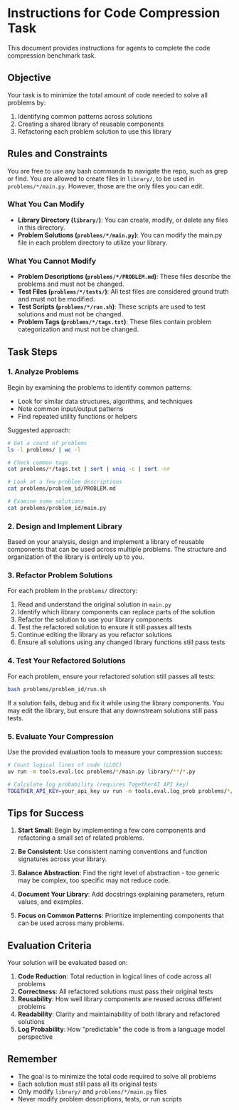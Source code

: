 # Instructions for Code Compression Task

This document provides instructions for agents to complete the code compression benchmark task.

## Objective

Your task is to minimize the total amount of code needed to solve all problems by:
1. Identifying common patterns across solutions
2. Creating a shared library of reusable components
3. Refactoring each problem solution to use this library

## Rules and Constraints
You are free to use any bash commands to navigate the repo, such as grep or find.
You are allowed to create files in `library/`, to be used in `problems/*/main.py`.
However, those are the only files you can edit.

### What You Can Modify
- **Library Directory (`library/`)**: You can create, modify, or delete any files in this directory.
- **Problem Solutions (`problems/*/main.py`)**: You can modify the main.py file in each problem directory to utilize your library.

### What You Cannot Modify
- **Problem Descriptions (`problems/*/PROBLEM.md`)**: These files describe the problems and must not be changed.
- **Test Files (`problems/*/tests/`)**: All test files are considered ground truth and must not be modified.
- **Test Scripts (`problems/*/run.sh`)**: These scripts are used to test solutions and must not be changed.
- **Problem Tags (`problems/*/tags.txt`)**: These files contain problem categorization and must not be changed.

## Task Steps

### 1. Analyze Problems

Begin by examining the problems to identify common patterns:
- Look for similar data structures, algorithms, and techniques
- Note common input/output patterns
- Find repeated utility functions or helpers

Suggested approach:
```bash
# Get a count of problems
ls -l problems/ | wc -l

# Check common tags
cat problems/*/tags.txt | sort | uniq -c | sort -nr

# Look at a few problem descriptions
cat problems/problem_id/PROBLEM.md

# Examine some solutions
cat problems/problem_id/main.py
```

### 2. Design and Implement Library

Based on your analysis, design and implement a library of reusable components that can be used across multiple problems. The structure and organization of the library is entirely up to you.

### 3. Refactor Problem Solutions

For each problem in the `problems/` directory:

1. Read and understand the original solution in `main.py`
2. Identify which library components can replace parts of the solution
3. Refactor the solution to use your library components
4. Test the refactored solution to ensure it still passes all tests
5. Continue editing the library as you refactor solutions
6. Ensure all solutions using any changed library functions still pass tests

### 4. Test Your Refactored Solutions

For each problem, ensure your refactored solution still passes all tests:

```bash
bash problems/problem_id/run.sh
```

If a solution fails, debug and fix it while using the library components.
You may edit the library, but ensure that any downstream solutions still pass tests.

### 5. Evaluate Your Compression

Use the provided evaluation tools to measure your compression success:

```bash
# Count logical lines of code (LLOC)
uv run -m tools.eval.loc problems/*/main.py library/**/*.py

# Calculate log probability (requires TogetherAI API key)
TOGETHER_API_KEY=your_api_key uv run -m tools.eval.log_prob problems/*/main.py
```

## Tips for Success

1. **Start Small**: Begin by implementing a few core components and refactoring a small set of related problems.

2. **Be Consistent**: Use consistent naming conventions and function signatures across your library.

3. **Balance Abstraction**: Find the right level of abstraction - too generic may be complex, too specific may not reduce code.

4. **Document Your Library**: Add docstrings explaining parameters, return values, and examples.

5. **Focus on Common Patterns**: Prioritize implementing components that can be used across many problems.

## Evaluation Criteria

Your solution will be evaluated based on:

1. **Code Reduction**: Total reduction in logical lines of code across all problems
2. **Correctness**: All refactored solutions must pass their original tests
3. **Reusability**: How well library components are reused across different problems
4. **Readability**: Clarity and maintainability of both library and refactored solutions
5. **Log Probability**: How "predictable" the code is from a language model perspective

## Remember

- The goal is to minimize the total code required to solve all problems
- Each solution must still pass all its original tests
- Only modify `library/` and `problems/*/main.py` files
- Never modify problem descriptions, tests, or run scripts
